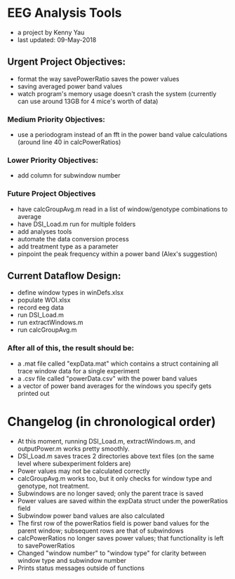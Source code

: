 # EEG Analysis Tools
- a project by Kenny Yau
- last updated: 09-May-2018

## Urgent Project Objectives:
- format the way savePowerRatio saves the power values
- saving averaged power band values
- watch program's memory usage doesn't crash the system (currently can use around 13GB for 4 mice's worth of data)

### Medium Priority Objectives:
- use a periodogram instead of an fft in the power band value calculations (around line 40 in calcPowerRatios)

### Lower Priority Objectives:
- add column for subwindow number

### Future Project Objectives
- have calcGroupAvg.m read in a list of window/genotype combinations to average
- have DSI_Load.m run for multiple folders
- add analyses tools
- automate the data conversion process
- add treatment type as a parameter
- pinpoint the peak frequency within a power band (Alex's suggestion)

## Current Dataflow Design:
- define window types in winDefs.xlsx
- populate WOI.xlsx
- record eeg data
- run DSI_Load.m
- run extractWindows.m
- run calcGroupAvg.m

### After all of this, the result should be:
- a .mat file called "expData.mat" which contains a struct containing all trace window data for a single experiment
- a .csv file called "powerData.csv" with the power band values
- a vector of power band averages for the windows you specify gets printed out

# Changelog (in chronological order)
- At this moment, running DSI_Load.m, extractWindows.m, and outputPower.m works pretty smoothly.
- DSI_Load.m saves traces 2 directories above text files (on the same level where subexperiment folders are)
- Power values may not be calculated correctly
- calcGroupAvg.m works too, but it only checks for window type and genotype, not treatment. 
- Subwindows are no longer saved; only the parent trace is saved
- Power values are saved within the expData struct under the powerRatios field
- Subwindow power band values are also calculated
- The first row of the powerRatios field is power band values for the parent window; subsequent rows are that of subwindows
- calcPowerRatios no longer saves power values; that functionality is left to savePowerRatios
- Changed "window number" to "window type" for clarity between window type and subwindow number
- Prints status messages outside of functions